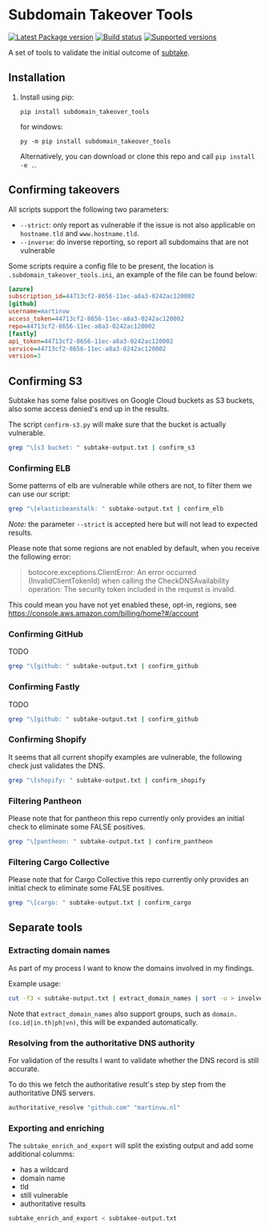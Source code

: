 # Subdomain Takeover Tools

[![Latest Package version](https://badge.fury.io/py/subdomain-takeover-tools.svg)](https://badge.fury.io/py/subdomain-takeover-tools)
[![Build status](https://img.shields.io/pypi/status/subdomain_takeover_tools.svg?maxAge=2592000)](https://pypi.python.org/pypi/subdomain_takeover_tools)
[![Supported versions](https://img.shields.io/pypi/pyversions/subdomain_takeover_tools.svg?maxAge=2592000)](https://pypi.python.org/pypi/subdomain_takeover_tools)

A set of tools to validate the initial outcome of [subtake](https://github.com/jakejarvis/subtake).

## Installation

1. Install using pip:

   ``pip install subdomain_takeover_tools``

   for windows:

   ``py -m pip install subdomain_takeover_tools``

   Alternatively, you can download or clone this repo and call `pip install -e .`.

## Confirming takeovers

All scripts support the following two parameters:

- `--strict`:  only report as vulnerable if the issue is not also applicable on `hostname.tld` and `www.hostname.tld`.
- `--inverse`: do inverse reporting, so report all subdomains that are not vulnerable

Some scripts require a config file to be present, the location is `.subdomain_takeover_tools.ini`, an example of the file can be found below:

```ini
[azure]
subscription_id=44713cf2-8656-11ec-a8a3-0242ac120002
[github]
username=martinvw
access_token=44713cf2-8656-11ec-a8a3-0242ac120002
repo=44713cf2-8656-11ec-a8a3-0242ac120002
[fastly]
api_token=44713cf2-8656-11ec-a8a3-0242ac120002
service=44713cf2-8656-11ec-a8a3-0242ac120002
version=3
```

## Confirming S3

Subtake has some false positives on Google Cloud buckets as S3 buckets, also some access denied's end up in the results.

The script `confirm-s3.py` will make sure that the bucket is actually vulnerable.

```bash
grep "\[s3 bucket: " subtake-output.txt | confirm_s3
```

### Confirming ELB

Some patterns of elb are vulnerable while others are not, to filter them we can use our script:

```bash
grep "\[elasticbeanstalk: " subtake-output.txt | confirm_elb
```

*Note:* the parameter `--strict` is accepted here but will not lead to expected results.

Please note that some regions are not enabled by default, when you receive the following error:

> botocore.exceptions.ClientError: An error occurred (InvalidClientTokenId) when calling the CheckDNSAvailability operation: The security token included in the request is invalid.

This could mean you have not yet enabled these, opt-in, regions, see https://console.aws.amazon.com/billing/home?#/account

### Confirming GitHub

TODO

```bash
grep "\[github: " subtake-output.txt | confirm_github
```

### Confirming Fastly

TODO

```bash
grep "\[github: " subtake-output.txt | confirm_github
```

### Confirming Shopify

It seems that all current shopify examples are vulnerable, the following check just validates the DNS.

```bash
grep "\[shopify: " subtake-output.txt | confirm_shopify
```

### Filtering Pantheon

Please note that for pantheon this repo currently only provides an initial check to eliminate some FALSE positives.

```bash
grep "\[pantheon: " subtake-output.txt | confirm_pantheon
```

### Filtering Cargo Collective

Please note that for Cargo Collective this repo currently only provides an initial check to eliminate some FALSE positives.

```bash
grep "\[cargo: " subtake-output.txt | confirm_cargo
```

## Separate tools

### Extracting domain names

As part of my process I want to know the domains involved in my findings.

Example usage:

```bash
cut -f3 < subtake-output.txt | extract_domain_names | sort -u > involved.domains
```

Note that `extract_domain_names` also support groups, such as `domain.(co.id|in.th|ph|vn)`, this will be expanded automatically.

### Resolving from the authoritative DNS authority

For validation of the results I want to validate whether the DNS record is still accurate.

To do this we fetch the authoritative result's step by step from the authoritative DNS servers.

```bash
authoritative_resolve "github.com" "martinvw.nl"
```

### Exporting and enriching

The `subtake_enrich_and_export` will split the existing output and add some additional columms:

- has a wildcard
- domain name
- tld
- still vulnerable
- authoritative results

```bash
subtake_enrich_and_export < subtakee-output.txt
```
